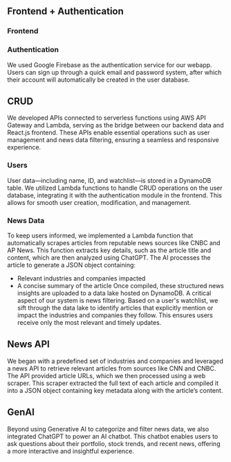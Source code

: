 ## Frontend + Authentication
### Frontend
### Authentication
We used Google Firebase as the authentication service for our webapp. Users can sign up through a quick email and password system, after which their account will automatically be created in the user database. 
## CRUD
We developed APIs connected to serverless functions using AWS API Gateway and Lambda, serving as the bridge between our backend data and React.js frontend. These APIs enable essential operations such as user management and news data filtering, ensuring a seamless and responsive experience.
### Users
User data—including name, ID, and watchlist—is stored in a DynamoDB table. We utilized Lambda functions to handle CRUD operations on the user database, integrating it with the authentication module in the frontend. This allows for smooth user creation, modification, and management.
### News Data
To keep users informed, we implemented a Lambda function that automatically scrapes articles from reputable news sources like CNBC and AP News. This function extracts key details, such as the article title and content, which are then analyzed using ChatGPT. The AI processes the article to generate a JSON object containing:
 - Relevant industries and companies impacted
 - A concise summary of the article
Once compiled, these structured news insights are uploaded to a data lake hosted on DynamoDB.
A critical aspect of our system is news filtering. Based on a user's watchlist, we sift through the data lake to identify articles that explicitly mention or impact the industries and companies they follow. This ensures users receive only the most relevant and timely updates.
## News API
We began with a predefined set of industries and companies and leveraged a news API to retrieve relevant articles from sources like CNN and CNBC. The API provided article URLs, which we then processed using a web scraper. This scraper extracted the full text of each article and compiled it into a JSON object containing key metadata along with the article’s content.
## GenAI
Beyond using Generative AI to categorize and filter news data, we also integrated ChatGPT to power an AI chatbot. This chatbot enables users to ask questions about their portfolio, stock trends, and recent news, offering a more interactive and insightful experience.